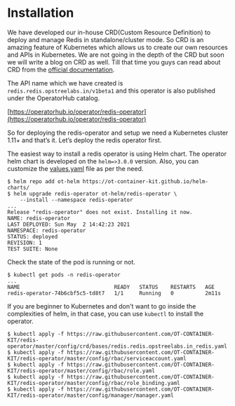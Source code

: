 # Installation

We have developed our in-house CRD(Custom Resource Definition) to deploy and manage Redis in standalone/cluster mode. So CRD is an amazing feature of Kubernetes which allows us to create our own resources and APIs in Kubernetes. We are not going in the depth of the CRD but soon we will write a blog on CRD as well. Till that time you guys can read about CRD from the [official documentation](https://kubernetes.io/docs/concepts/extend-kubernetes/api-extension/custom-resources/).

The API name which we have created is `redis.redis.opstreelabs.in/v1beta1` and this operator is also published under the OperatorHub catalog.

[https://operatorhub.io/operator/redis-operator](https://operatorhub.io/operator/redis-operator)

So for deploying the redis-operator and setup we need a Kubernetes cluster 1.11+ and that’s it. Let’s deploy the redis operator first.

The easiest way to install a redis operator is using Helm chart. The operator helm chart is developed on the `helm=>3.0.0` version. Also, you can customize the [values.yaml](https://github.com/OT-CONTAINER-KIT/helm-charts/blob/main/charts/redis-operator/values.yaml) file as per the need.

```shell
$ helm repo add ot-helm https://ot-container-kit.github.io/helm-charts/
$ helm upgrade redis-operator ot-helm/redis-operator \
    --install --namespace redis-operator
...
Release "redis-operator" does not exist. Installing it now.
NAME: redis-operator
LAST DEPLOYED: Sun May  2 14:42:23 2021
NAMESPACE: redis-operator
STATUS: deployed
REVISION: 1
TEST SUITE: None
```

Check the state of the pod is running or not.

```shell
$ kubectl get pods -n redis-operator
...
NAME                              READY   STATUS    RESTARTS   AGE
redis-operator-74b6cbf5c5-td8t7   1/1     Running   0          2m11s
```

If you are beginner to Kubernetes and don't want to go inside the complexities of helm, in that case, you can use `kubectl` to install the operator.

```shell
$ kubectl apply -f https://raw.githubusercontent.com/OT-CONTAINER-KIT/redis-operator/master/config/crd/bases/redis.redis.opstreelabs.in_redis.yaml
$ kubectl apply -f https://raw.githubusercontent.com/OT-CONTAINER-KIT/redis-operator/master/config/rbac/serviceaccount.yaml
$ kubectl apply -f https://raw.githubusercontent.com/OT-CONTAINER-KIT/redis-operator/master/config/rbac/role.yaml
$ kubectl apply -f https://raw.githubusercontent.com/OT-CONTAINER-KIT/redis-operator/master/config/rbac/role_binding.yaml
$ kubectl apply -f https://raw.githubusercontent.com/OT-CONTAINER-KIT/redis-operator/master/config/manager/manager.yaml
```
